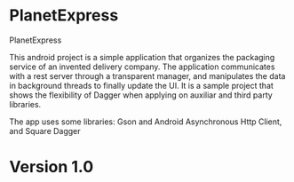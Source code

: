 PlanetExpress
=================

PlanetExpress

This android project is a simple application that organizes the packaging service of an
invented delivery company. The application communicates with a rest server through a transparent manager, and manipulates the data in background threads to finally update the UI.
It is a sample project that shows the flexibility of Dagger when applying on auxiliar and third party libraries.

The app uses some libraries: Gson and Android Asynchronous Http Client, and Square Dagger


Version 1.0
=======
